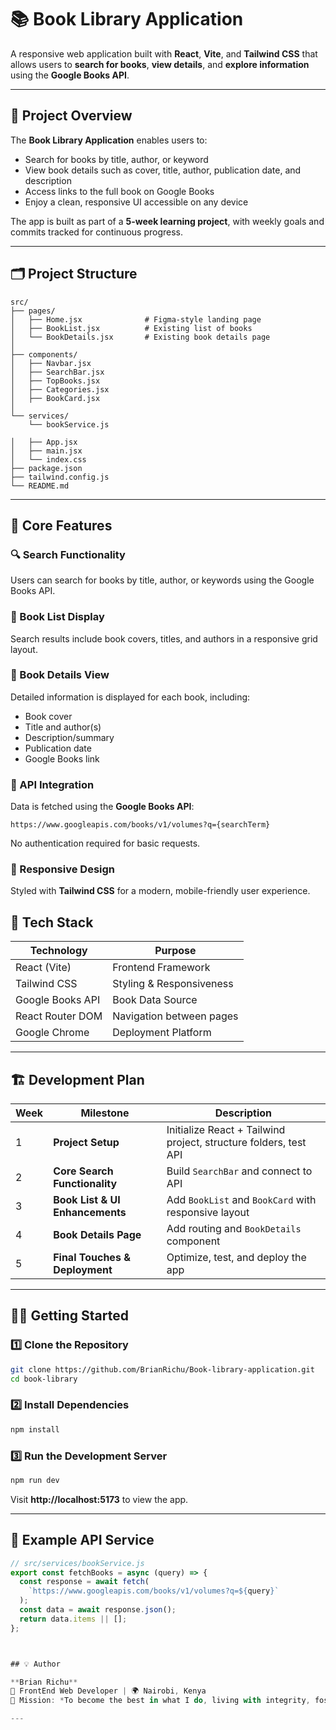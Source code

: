 # 📚 Book Library Application

A responsive web application built with **React**, **Vite**, and **Tailwind CSS** that allows users to **search for books**, **view details**, and **explore information** using the **Google Books API**.

---

## 🚀 Project Overview

The **Book Library Application** enables users to:

- Search for books by title, author, or keyword  
- View book details such as cover, title, author, publication date, and description  
- Access links to the full book on Google Books  
- Enjoy a clean, responsive UI accessible on any device  

The app is built as part of a **5-week learning project**, with weekly goals and commits tracked for continuous progress.

---

## 🗂️ Project Structure

```
src/
├── pages/
│   ├── Home.jsx              # Figma-style landing page
│   ├── BookList.jsx          # Existing list of books 
│   └── BookDetails.jsx       # Existing book details page
│
├── components/
│   ├── Navbar.jsx
│   ├── SearchBar.jsx
│   ├── TopBooks.jsx
│   ├── Categories.jsx
│   ├── BookCard.jsx
│
└── services/
    └── bookService.js

│   ├── App.jsx
│   ├── main.jsx
│   └── index.css
├── package.json
├── tailwind.config.js
└── README.md
```

---

## 🧩 Core Features

### 🔍 Search Functionality
Users can search for books by title, author, or keywords using the Google Books API.

### 📖 Book List Display
Search results include book covers, titles, and authors in a responsive grid layout.

### 📘 Book Details View
Detailed information is displayed for each book, including:
- Book cover
- Title and author(s)
- Description/summary
- Publication date
- Google Books link

### 🧠 API Integration
Data is fetched using the **Google Books API**:
```
https://www.googleapis.com/books/v1/volumes?q={searchTerm}
```
No authentication required for basic requests.

### 💅 Responsive Design
Styled with **Tailwind CSS** for a modern, mobile-friendly user experience.


## 🧰 Tech Stack

| Technology | Purpose |
|-------------|----------|
| React (Vite) | Frontend Framework |
| Tailwind CSS | Styling & Responsiveness |
| Google Books API | Book Data Source |
| React Router DOM | Navigation between pages |
| Google Chrome| Deployment Platform |

---

## 🏗️ Development Plan

| Week | Milestone | Description |
|------|------------|-------------|
| 1 | **Project Setup** | Initialize React + Tailwind project, structure folders, test API |
| 2 | **Core Search Functionality** | Build `SearchBar` and connect to API |
| 3 | **Book List & UI Enhancements** | Add `BookList` and `BookCard` with responsive layout |
| 4 | **Book Details Page** | Add routing and `BookDetails` component |
| 5 | **Final Touches & Deployment** | Optimize, test, and deploy the app |

---

## 🧑‍💻 Getting Started

### 1️⃣ Clone the Repository
```bash
git clone https://github.com/BrianRichu/Book-library-application.git
cd book-library
```

### 2️⃣ Install Dependencies
```bash
npm install

```

### 3️⃣ Run the Development Server
```bash
npm run dev
```

Visit **http://localhost:5173** to view the app.

---

## 🧾 Example API Service

```javascript
// src/services/bookService.js
export const fetchBooks = async (query) => {
  const response = await fetch(
    `https://www.googleapis.com/books/v1/volumes?q=${query}`
  );
  const data = await response.json();
  return data.items || [];
};



## 💡 Author

**Brian Richu**  
💼 FrontEnd Web Developer | 🌍 Nairobi, Kenya  
🎯 Mission: *To become the best in what I do, living with integrity, fostering love and compassion, and holding myself accountable for creating positive change.*

---


